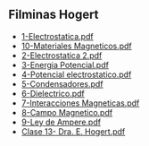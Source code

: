 
<html>
<body>
<h2>Filminas Hogert</h2>
<ul>
    <li><a href="1-Electrostatica.pdf">1-Electrostatica.pdf</a></li>
    <li><a href="10-Materiales Magneticos.pdf">10-Materiales Magneticos.pdf</a></li>
    <li><a href="2-Electrostatica 2.pdf">2-Electrostatica 2.pdf</a></li>
    <li><a href="3-Energia Potencial.pdf">3-Energia Potencial.pdf</a></li>
    <li><a href="4-Potencial electrostatico.pdf">4-Potencial electrostatico.pdf</a></li>
    <li><a href="5-Condensadores.pdf">5-Condensadores.pdf</a></li>
    <li><a href="6-Dielectrico.pdf">6-Dielectrico.pdf</a></li>
    <li><a href="7-Interacciones Magneticas.pdf">7-Interacciones Magneticas.pdf</a></li>
    <li><a href="8-Campo Magnetico.pdf">8-Campo Magnetico.pdf</a></li>
    <li><a href="9-Ley de Ampere.pdf">9-Ley de Ampere.pdf</a></li>
    <li><a href="Clase 13- Dra. E. Hogert.pdf">Clase 13- Dra. E. Hogert.pdf</a></li>
</ul>
</body>
</html>
